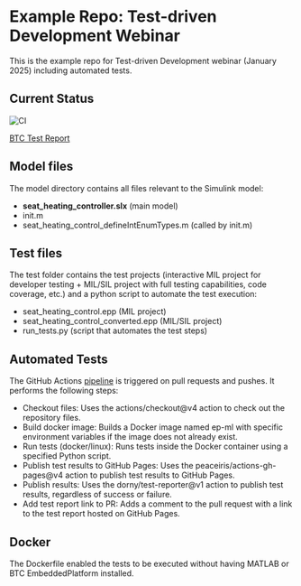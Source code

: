 # Example Repo: Test-driven Development Webinar 
This is the example repo for Test-driven Development webinar (January 2025) including automated tests.

## Current Status
![CI](https://github.com/thabok/tdd-webinar/actions/workflows/pipeline.yml/badge.svg)

[BTC Test Report](https://thabok.github.io/tdd-webinar/report.html)

## Model files
The model directory contains all files relevant to the Simulink model:
- **seat_heating_controller.slx** (main model)
- init.m
- seat_heating_control_defineIntEnumTypes.m (called by init.m)

## Test files
The test folder contains the test projects (interactive MIL project for developer testing + MIL/SIL project with full testing capabilities, code coverage, etc.) and a python script to automate the test execution:
- seat_heating_control.epp (MIL project)
- seat_heating_control_converted.epp (MIL/SIL project)
- run_tests.py (script that automates the test steps)


## Automated Tests 
The GitHub Actions [pipeline](.github/workflows/pipeline.yml) is triggered on pull requests and pushes. It performs the following steps:
- Checkout files: Uses the actions/checkout@v4 action to check out the repository files.
- Build docker image: Builds a Docker image named ep-ml with specific environment variables if the image does not already exist.
- Run tests (docker/linux): Runs tests inside the Docker container using a specified Python script.
- Publish test results to GitHub Pages: Uses the peaceiris/actions-gh-pages@v4 action to publish test results to GitHub Pages.
- Publish results: Uses the dorny/test-reporter@v1 action to publish test results, regardless of success or failure.
- Add test report link to PR: Adds a comment to the pull request with a link to the test report hosted on GitHub Pages.


## Docker
The Dockerfile enabled the tests to be executed without having MATLAB or BTC EmbeddedPlatform installed.
